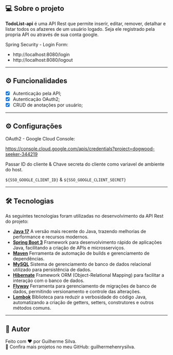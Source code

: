 ## 💻 Sobre o projeto

**TodoList-api** é uma API Rest que permite inserir, editar, remover, detalhar e listar todos os afazeres de um usuário logado. Seja ele registrado pela propria API ou através de sua conta google.

Spring Security - Login Form: 

- http://localhost:8080/login
- http://localhost:8080/logout

---

## ⚙️ Funcionalidades

- [x] Autenticação pela API;
- [x] Autenticação OAuth2;
- [x] CRUD de anotações por usuário;

---

## ⚙️ Configurações
OAuth2 - Google Cloud Console: 

https://console.cloud.google.com/apis/credentials?project=dogwood-seeker-344219 

Passar ID do cliente & Chave secreta do cliente como variavel de ambiente do host.

`${SSO_GOOGLE_CLIENT_ID}` & `${SSO_GOOGLE_CLIENT_SECRET}`

---

## 🛠 Tecnologias

As seguintes tecnologias foram utilizadas no desenvolvimento da API Rest do projeto:

- **[Java 17](https://www.oracle.com/java)** A versão mais recente do Java, trazendo melhorias de performance e recursos modernos.
- **[Spring Boot 3](https://spring.io/projects/spring-boot)** Framework para desenvolvimento rápido de aplicações Java, facilitando a criação de APIs e microsserviços.
- **[Maven](https://maven.apache.org)** Ferramenta de automação de builds e gerenciamento de dependências.
- **[MySQL](https://www.mysql.com)** Sistema de gerenciamento de banco de dados relacional utilizado para persistência de dados.
- **[Hibernate](https://hibernate.org)** Framework ORM (Object-Relational Mapping) para facilitar a interação com o banco de dados.
- **[Flyway](https://flywaydb.org)** Ferramenta para gerenciamento de migrações de banco de dados, permitindo versionamento e controle das alterações.
- **[Lombok](https://projectlombok.org)** Biblioteca para reduzir a verbosidade do código Java, automatizando a criação de getters, setters, construtores e outros métodos comuns.

---

## 👤 Autor
Feito com ❤️ por Guilherme Silva.  
📂 Confira mais projetos no meu GitHub: guilhermehenrysilva.
